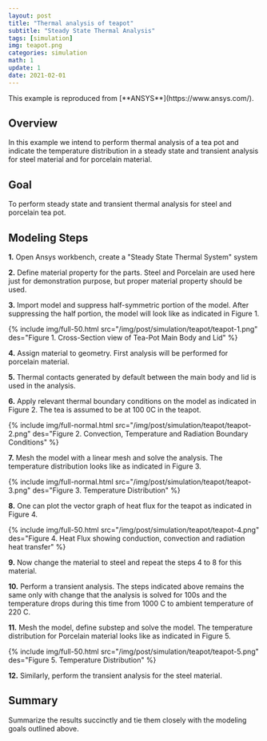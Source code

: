 ```yaml
---
layout: post
title: "Thermal analysis of teapot"
subtitle: "Steady State Thermal Analysis"
tags: [simulation]
img: teapot.png
categories: simulation
math: 1
update: 1
date: 2021-02-01
---
```

<div class="alert alert-success" role="alert" markdown="1">
This example is reproduced from [**ANSYS**](https://www.ansys.com/).
</div>

## Overview
In this example we intend to perform thermal analysis of a tea pot and indicate the temperature distribution in a steady state and transient analysis for steel material and for porcelain material.

## Goal
To perform steady state and transient thermal analysis for steel and porcelain tea pot.

## Modeling Steps
**1.** Open Ansys workbench, create a "Steady State Thermal System" system

**2.** Define material property for the parts. Steel and Porcelain are used here just for demonstration purpose, but proper material property should be used.

**3.** Import model and suppress half-symmetric portion of the model. After suppressing the half portion, the model will look like as indicated in Figure 1.

{% include img/full-50.html src="/img/post/simulation/teapot/teapot-1.png" des="Figure 1. Cross-Section view of Tea-Pot Main Body and Lid" %}

**4.** Assign material to geometry. First analysis will be performed for porcelain material.

**5.** Thermal contacts generated by default between the main body and lid is used in the analysis.

**6.** Apply relevant thermal boundary conditions on the model as indicated in Figure 2. The tea is assumed to be at 100 0C in the teapot.

{% include img/full-normal.html src="/img/post/simulation/teapot/teapot-2.png" des="Figure 2. Convection, Temperature and Radiation Boundary Conditions" %}

**7.** Mesh the model with a linear mesh and solve the analysis. The temperature distribution looks like as indicated in Figure 3.

{% include img/full-normal.html src="/img/post/simulation/teapot/teapot-3.png" des="Figure 3. Temperature Distribution" %}

**8.** One can plot the vector graph of heat flux for the teapot as indicated in Figure 4.

{% include img/full-50.html src="/img/post/simulation/teapot/teapot-4.png" des="Figure 4. Heat Flux showing conduction, convection and radiation heat transfer" %}

**9.** Now change the material to steel and repeat the steps 4 to 8 for this material.

**10.** Perform a transient analysis. The steps indicated above remains the same only with change that the analysis is solved for 100s and the temperature drops during this time from 1000 C to ambient temperature of 220 C.

**11.** Mesh the model, define substep and solve the model. The temperature distribution for Porcelain material looks like as indicated in Figure 5.

{% include img/full-50.html src="/img/post/simulation/teapot/teapot-5.png" des="Figure 5. Temperature Distribution" %}

**12.** Similarly, perform the transient analysis for the steel material.

## Summary
Summarize the results succinctly and tie them closely with the modeling goals outlined above.
